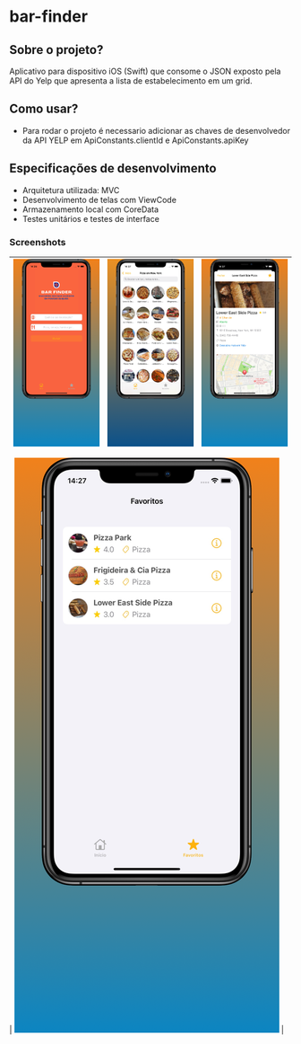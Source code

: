 # bar-finder

## Sobre o projeto?

Aplicativo para dispositivo iOS (Swift) que consome o JSON exposto pela API do Yelp que apresenta a lista de estabelecimento em um grid.


## Como usar?

* Para rodar o projeto é necessario adicionar as chaves de desenvolvedor da API YELP em ApiConstants.clientId e ApiConstants.apiKey


## Especificações de desenvolvimento

* Arquitetura utilizada: MVC
* Desenvolvimento de telas com ViewCode
* Armazenamento local com CoreData
* Testes unitários e testes de interface

### Screenshots 

| ![Imagem 1](https://github.com/brunocostac/bar-finder/blob/main/screenshots/Apple%20iPhone%2011%20Pro%20Max%20Screenshot%200.png) | ![Imagem 2](https://github.com/brunocostac/bar-finder/blob/main/screenshots/Apple%20iPhone%2011%20Pro%20Max%20Screenshot%201.png) | ![Imagem 3](https://github.com/brunocostac/bar-finder/blob/main/screenshots/Apple%20iPhone%2011%20Pro%20Max%20Screenshot%202.png) |
| --- | --- | --- |

| ![Imagem 1](https://github.com/brunocostac/bar-finder/blob/main/screenshots/Apple%20iPhone%2011%20Pro%20Max%20Screenshot%203.png) | 



